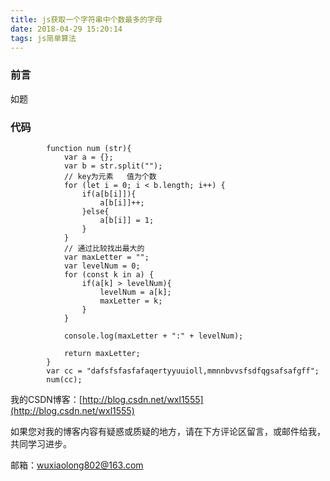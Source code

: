 ```yaml
---
title: js获取一个字符串中个数最多的字母
date: 2018-04-29 15:20:14
tags: js简单算法
---
```

### 前言 
如题

### 代码
```
        function num (str){
            var a = {};
            var b = str.split("");
            // key为元素   值为个数
            for (let i = 0; i < b.length; i++) {
                if(a[b[i]]){
                    a[b[i]]++;
                }else{
                    a[b[i]] = 1;
                }
            }
            // 通过比较找出最大的
            var maxLetter = "";
            var levelNum = 0;
            for (const k in a) {
                if(a[k] > levelNum){
                    levelNum = a[k];
                    maxLetter = k;
                }
            }
            
            console.log(maxLetter + ":" + levelNum);
            
            return maxLetter;
        }
        var cc = "dafsfsfasfafaqertyyuuioll,mmnnbvvsfsdfqgsafsafgff";
        num(cc);
```

我的CSDN博客：[http://blog.csdn.net/wxl1555](http://blog.csdn.net/wxl1555)

如果您对我的博客内容有疑惑或质疑的地方，请在下方评论区留言，或邮件给我，共同学习进步。

邮箱：wuxiaolong802@163.com